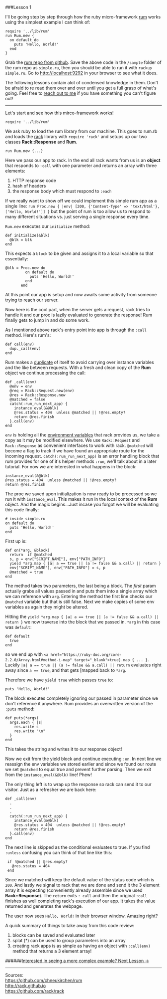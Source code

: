 ###Lesson 1

I'll be going step by step through how the ruby micro-framework <a href="https://github.com/chneukirchen/rum" target="_blank">rum</a> works using the simplest example I can think of:

    require '../lib/rum'
    run Rum.new {
      on default do
        puts 'Hello, World!'
      end
    }

Grab the <a href="https://github.com/chneukirchen/rum" target="_blank">rum repo from github</a>. Save the above code in the  `/sample` folder of the rum repo as `simple.ru`, then you should be able to run it with `rackup simple.ru`. Go to <a href="http://localhost:9292" target="_blank">http://localhost:9292</a> in your browser to see what it does.

The following lessons contain alot of condensed knowledge in them. Don't be afraid to re read them over and over until you get a full grasp of what's going. Feel free to <a href="/about" target="_blank">reach out to me</a> if you have something you can't figure out!
- - -
Let's start and see how this mirco-framework works!

    require '../lib/rum'

We ask ruby to load the rum library from our machine. This goes to rum.rb and loads the <a href="http://rack.github.io" target="_blank">rack</a> library with `require 'rack'` and setups up our two classes **Rack::Response** and **Rum**.

    run Rum.new {...}
Here we pass our app to rack. In the end all rack wants from us is an **object** that responds to `:call` with one parameter and returns an array with three elements:
  

 1. HTTP response code
 2. hash of headers
 3. the response body which must respond to `:each`

If we really want to show off we could implement this simple rum app as a single line: 
`run Proc.new { |env| [200, {'Content-Type' => 'text/html'}, ['Hello, World!']] }`
but the point of rum is too allow us to respond to many different situations vs. just serving a single response every time.

`Rum.new` executes our `initialize` method:

    def initialize(&blk)
      @blk = blk
    end
This expects a `block` to be given and assigns it to a local variable so that essentially: 

    @blk = Proc.new do
             on default do
               puts 'Hello, World!'
             end
           end
 
 At this point our app is setup and now awaits some activity from someone trying to reach our server.

Now here is the cool part, when the server gets a request, rack tries to handle it and our proc is lazily evaluated to generate the response! Rum finally gets to jump in and do some work.

As I mentioned above rack's entry point into app is through the `:call` method. Here's rum's:

    def call(env)
      dup._call(env)
    end
Rum makes a <a href="http://ruby-doc.org/core-2.4.0/Object.html#method-i-dup" target="_blank">duplicate</a> of itself to avoid carrying over instance variables and the like between requests. With a fresh and clean copy of the **Rum** object we continue processing the call:

    def _call(env)
      @env = env
      @req = Rack::Request.new(env)
      @res = Rack::Response.new
      @matched = false
      catch(:rum_run_next_app) {
        instance_eval(&@blk)
        @res.status = 404  unless @matched || !@res.empty?
        return @res.finish
      }.call(env)
    end

`env` is holding all the <a href="http://www.rubydoc.info/github/rack/rack/master/file/SPEC#The_Environment" target="_blank">environment variables</a> that rack provides us, we take a copy as it may be modified elsewhere. We use `Rack::Request` and `Rack::Response` as convenient interfaces to work with rack. `@matched` will become a flag to track if we have found an appropriate route for the incoming request.  `catch(:rum_run_next_app)` is an error handling block that rum provides for one of it's helper methods `:run`, we'll talk about in a later tutorial. For now we are interested in what happens in the block:
   
    instance_eval(&@blk)
    @res.status = 404  unless @matched || !@res.empty?
    return @res.finish
The proc we saved upon initialization is now ready to be processed so we run it with `instance_eval`. This makes it run in the local context of the **Rum** object. And the magic begins...Just incase you forgot we will be evaluating this code finally:

    # inside simple.ru  
    on default do
      puts 'Hello, World!'
    end
First up is:

    def on(*arg, &block)
      return  if @matched
      s, p = env["SCRIPT_NAME"], env["PATH_INFO"]
      yield *arg.map { |a| a == true || (a != false && a.call) || return }
      env["SCRIPT_NAME"], env["PATH_INFO"] = s, p
      @matched = true
    end
The method takes two parameters, the last being a block. The *first* param actually grabs all values passed in and puts them into a single array which we can reference with `arg`. Entering the method the first line checks our `@matched` variable but that is still false.  Next we make copies of some env variables as again they might be altered. 

Hitting the `yield *arg.map { |a| a == true || (a != false && a.call) || return }` we now traverse into the block that we passed in. `*arg` in this case was `default`:
    
    def default
      true
    end
so we end up with `<a href="https://ruby-doc.org/core-2.2.0/Array.html#method-i-map" target="_blank">true].map { ... }`. Luckily `|a| a == true || (a != false && a.call) || return` evaluates right away since `a == true`, and that gets [mapped</a> back to `*arg`.

Therefore we have `yield true` which passes `true` to:
  
    puts 'Hello, World!'
The block executes completely ignoring our passed in parameter since we don't reference it anywhere.  Rum provides an overwritten version of the `:puts` method:

    def puts(*args)
      args.each { |s|
        res.write s
        res.write "\n"
      }
    end
This takes the string and writes it to our response object!

Now we exit from the yield block and continue executing `:on`. In next line we reassign the env variables we stored earlier and since we found our route we set `@matched` to equal true and prevent further parsing. Then we exit from the `instance_eval(&@blk)` line! Phew!

The only thing left is to wrap up the response so rack can send it to our visitor. Just as a refresher we are back here:

    def _call(env)
      .
      .
      .
      catch(:rum_run_next_app) {
        instance_eval(&@blk)
        @res.status = 404  unless @matched || !@res.empty?
        return @res.finish
      }.call(env)
    end
  
 The next line is skipped as the conditional evaluates to true. If you find `:unless` confusing you can think of that line like this: 

     if !@matched || @res.empty?
       @res.status = 404
     end
Since we matched will keep the default value of the status code which is `200`. And lastly we signal to rack that we are done and send it the 3 element array it is expecting (conveniently already assemble since we used **Rack::Response**). The `return` exits `:_call` and then the original `:call` finishes as well completing rack's execution of our app. It takes the value returned and generates the webpage.

The user now sees `Hello, World!` in their browser window. Amazing right?

A quick summary of things to take away from this code review:

 1. blocks can be saved and evaluated later
 2. splat (*) can be used to group parameters into an array
 3. creating rack apps is as simple as having an object with `:call(env)` method that returns a 3 element array!

######<a href="/lesson/2" target="_blank">Interested in seeing a more complex example? Next Lesson -></a>
- - -
Sources:  
<a href="https://github.com/chneukirchen/rum" target="_blank">https://github.com/chneukirchen/rum</a>  
<a href="http://rack.github.io" target="_blank">http://rack.github.io</a>  
<a href="https://github.com/rack/rack" target="_blank">https://github.com/rack/rack</a>  